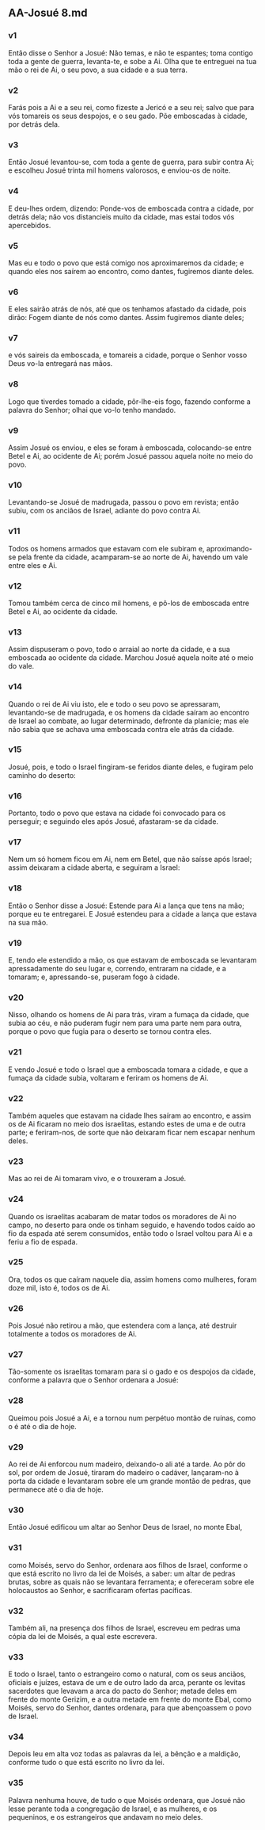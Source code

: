 ## AA-Josué 8.md
### v1
 Então disse o Senhor a Josué: Não temas, e não te espantes; toma contigo toda a gente de guerra, levanta-te, e sobe a Ai. Olha que te entreguei na tua mão o rei de Ai, o seu povo, a sua cidade e a sua terra.
### v2
 Farás pois a Ai e a seu rei, como fizeste a Jericó e a seu rei; salvo que para vós tomareis os seus despojos, e o seu gado. Põe emboscadas à cidade, por detrás dela.
### v3
 Então Josué levantou-se, com toda a gente de guerra, para subir contra Ai; e escolheu Josué trinta mil homens valorosos, e enviou-os de noite.
### v4
 E deu-lhes ordem, dizendo: Ponde-vos de emboscada contra a cidade, por detrás dela; não vos distancieis muito da cidade, mas estai todos vós apercebidos.
### v5
 Mas eu e todo o povo que está comigo nos aproximaremos da cidade; e quando eles nos saírem ao encontro, como dantes, fugiremos diante deles.
### v6
 E eles sairão atrás de nós, até que os tenhamos afastado da cidade, pois dirão: Fogem diante de nós como dantes. Assim fugiremos diante deles;
### v7
 e vós saireis da emboscada, e tomareis a cidade, porque o Senhor vosso Deus vo-la entregará nas mãos.
### v8
 Logo que tiverdes tomado a cidade, pôr-lhe-eis fogo, fazendo conforme a palavra do Senhor; olhai que vo-lo tenho mandado.
### v9
 Assim Josué os enviou, e eles se foram à emboscada, colocando-se entre Betel e Ai, ao ocidente de Ai; porém Josué passou aquela noite no meio do povo.
### v10
 Levantando-se Josué de madrugada, passou o povo em revista; então subiu, com os anciãos de Israel, adiante do povo contra Ai.
### v11
 Todos os homens armados que estavam com ele subiram e, aproximando-se pela frente da cidade, acamparam-se ao norte de Ai, havendo um vale entre eles e Ai.
### v12
 Tomou também cerca de cinco mil homens, e pô-los de emboscada entre Betel e Ai, ao ocidente da cidade.
### v13
 Assim dispuseram o povo, todo o arraial ao norte da cidade, e a sua emboscada ao ocidente da cidade. Marchou Josué aquela noite até o meio do vale.
### v14
 Quando o rei de Ai viu isto, ele e todo o seu povo se apressaram, levantando-se de madrugada, e os homens da cidade saíram ao encontro de Israel ao combate, ao lugar determinado, defronte da planície; mas ele não sabia que se achava uma emboscada contra ele atrás da cidade.
### v15
 Josué, pois, e todo o Israel fingiram-se feridos diante deles, e fugiram pelo caminho do deserto:
### v16
 Portanto, todo o povo que estava na cidade foi convocado para os perseguir; e seguindo eles após Josué, afastaram-se da cidade.
### v17
 Nem um só homem ficou em Ai, nem em Betel, que não saísse após Israel; assim deixaram a cidade aberta, e seguiram a Israel:
### v18
 Então o Senhor disse a Josué: Estende para Ai a lança que tens na mão; porque eu te entregarei. E Josué estendeu para a cidade a lança que estava na sua mão.
### v19
 E, tendo ele estendido a mão, os que estavam de emboscada se levantaram apressadamente do seu lugar e, correndo, entraram na cidade, e a tomaram; e, apressando-se, puseram fogo à cidade.
### v20
 Nisso, olhando os homens de Ai para trás, viram a fumaça da cidade, que subia ao céu, e não puderam fugir nem para uma parte nem para outra, porque o povo que fugia para o deserto se tornou contra eles.
### v21
 E vendo Josué e todo o Israel que a emboscada tomara a cidade, e que a fumaça da cidade subia, voltaram e feriram os homens de Ai.
### v22
 Também aqueles que estavam na cidade lhes saíram ao encontro, e assim os de Ai ficaram no meio dos israelitas, estando estes de uma e de outra parte; e feriram-nos, de sorte que não deixaram ficar nem escapar nenhum deles.
### v23
 Mas ao rei de Ai tomaram vivo, e o trouxeram a Josué.
### v24
 Quando os israelitas acabaram de matar todos os moradores de Ai no campo, no deserto para onde os tinham seguido, e havendo todos caído ao fio da espada até serem consumidos, então todo o Israel voltou para Ai e a feriu a fio de espada.
### v25
 Ora, todos os que caíram naquele dia, assim homens como mulheres, foram doze mil, isto é, todos os de Ai.
### v26
 Pois Josué não retirou a mão, que estendera com a lança, até destruir totalmente a todos os moradores de Ai.
### v27
 Tão-somente os israelitas tomaram para si o gado e os despojos da cidade, conforme a palavra que o Senhor ordenara a Josué:
### v28
 Queimou pois Josué a Ai, e a tornou num perpétuo montão de ruínas, como o é até o dia de hoje.
### v29
 Ao rei de Ai enforcou num madeiro, deixando-o ali até a tarde. Ao pôr do sol, por ordem de Josué, tiraram do madeiro o cadáver, lançaram-no à porta da cidade e levantaram sobre ele um grande montão de pedras, que permanece até o dia de hoje.
### v30
 Então Josué edificou um altar ao Senhor Deus de Israel, no monte Ebal,
### v31
 como Moisés, servo do Senhor, ordenara aos filhos de Israel, conforme o que está escrito no livro da lei de Moisés, a saber: um altar de pedras brutas, sobre as quais não se levantara ferramenta; e ofereceram sobre ele holocaustos ao Senhor, e sacrificaram ofertas pacíficas.
### v32
 Também ali, na presença dos filhos de Israel, escreveu em pedras uma cópia da lei de Moisés, a qual este escrevera.
### v33
 E todo o Israel, tanto o estrangeiro como o natural, com os seus anciãos, oficiais e juízes, estava de um e de outro lado da arca, perante os levitas sacerdotes que levavam a arca do pacto do Senhor; metade deles em frente do monte Gerizim, e a outra metade em frente do monte Ebal, como Moisés, servo do Senhor, dantes ordenara, para que abençoassem o povo de Israel.
### v34
 Depois leu em alta voz todas as palavras da lei, a bênção e a maldição, conforme tudo o que está escrito no livro da lei.
### v35
 Palavra nenhuma houve, de tudo o que Moisés ordenara, que Josué não lesse perante toda a congregação de Israel, e as mulheres, e os pequeninos, e os estrangeiros que andavam no meio deles.
